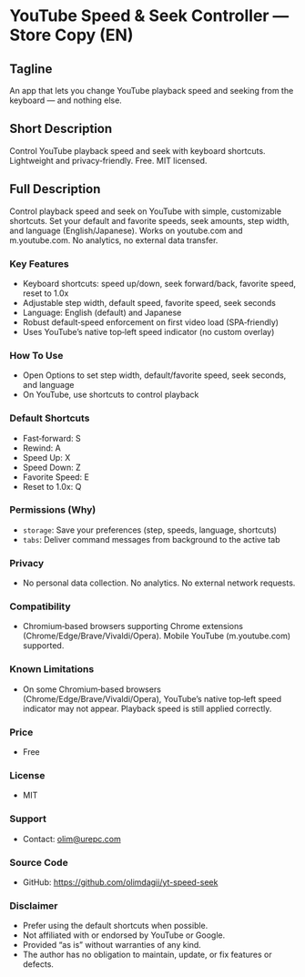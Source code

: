# YouTube Speed & Seek Controller — Store Copy (EN)

## Tagline
An app that lets you change YouTube playback speed and seeking from the keyboard — and nothing else.

## Short Description
Control YouTube playback speed and seek with keyboard shortcuts. Lightweight and privacy‑friendly. Free. MIT licensed.

## Full Description
Control playback speed and seek on YouTube with simple, customizable shortcuts. Set your default and favorite speeds, seek amounts, step width, and language (English/Japanese). Works on youtube.com and m.youtube.com. No analytics, no external data transfer.

### Key Features
- Keyboard shortcuts: speed up/down, seek forward/back, favorite speed, reset to 1.0x
- Adjustable step width, default speed, favorite speed, seek seconds
- Language: English (default) and Japanese
- Robust default‑speed enforcement on first video load (SPA‑friendly)
- Uses YouTube’s native top‑left speed indicator (no custom overlay)

### How To Use
- Open Options to set step width, default/favorite speed, seek seconds, and language
- On YouTube, use shortcuts to control playback

### Default Shortcuts
- Fast‑forward: S
- Rewind: A
- Speed Up: X
- Speed Down: Z
- Favorite Speed: E
- Reset to 1.0x: Q

### Permissions (Why)
- `storage`: Save your preferences (step, speeds, language, shortcuts)
- `tabs`: Deliver command messages from background to the active tab

### Privacy
- No personal data collection. No analytics. No external network requests.

### Compatibility
- Chromium‑based browsers supporting Chrome extensions (Chrome/Edge/Brave/Vivaldi/Opera). Mobile YouTube (m.youtube.com) supported.

### Known Limitations
- On some Chromium‑based browsers (Chrome/Edge/Brave/Vivaldi/Opera), YouTube’s native top‑left speed indicator may not appear. Playback speed is still applied correctly.

### Price
- Free

### License
- MIT

### Support
- Contact: olim@urepc.com

### Source Code
- GitHub: https://github.com/olimdagii/yt-speed-seek

### Disclaimer
- Prefer using the default shortcuts when possible.
- Not affiliated with or endorsed by YouTube or Google.
- Provided “as is” without warranties of any kind.
- The author has no obligation to maintain, update, or fix features or defects.

